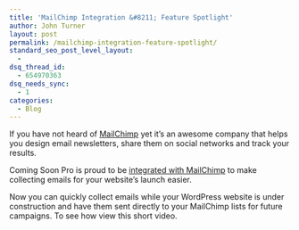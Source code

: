 ```yaml
---
title: 'MailChimp Integration &#8211; Feature Spotlight'
author: John Turner
layout: post
permalink: /mailchimp-integration-feature-spotlight/
standard_seo_post_level_layout:
  - 
dsq_thread_id:
  - 654970363
dsq_needs_sync:
  - 1
categories:
  - Blog
---
```

If you have not heard of [MailChimp][1] yet it&#8217;s an awesome company that helps you design email newsletters, share them on social networks and track your results.

Coming Soon Pro is proud to be [integrated with MailChimp][2] to make collecting emails for your website&#8217;s launch easier.

Now you can quickly collect emails while your WordPress website is under construction and have them sent directly to your MailChimp lists for future campaigns. To see how view this short video.

 [1]: http://www.mailchimp.com
 [2]: /features/